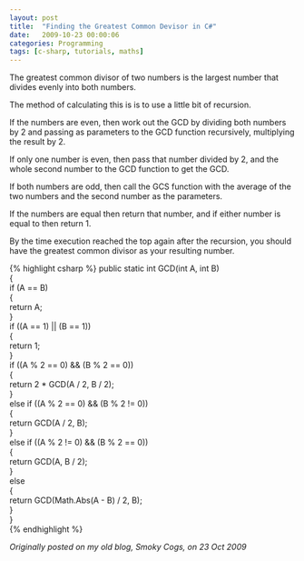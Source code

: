 ```yaml
---
layout: post
title:  "Finding the Greatest Common Devisor in C#"
date:   2009-10-23 00:00:06
categories: Programming
tags: [c-sharp, tutorials, maths]
---
```


The greatest common divisor of two numbers is the largest number that divides evenly into both numbers.

The method of calculating this is is to use a little bit of recursion.

If the numbers are even, then work out the GCD by dividing both numbers by 2 and passing as parameters to the GCD function recursively, multiplying the result by 2.

If only one number is even, then pass that number divided by 2, and the whole second number to the GCD function to get the GCD.

If both numbers are odd, then call the GCS function with the average of the two numbers and the second number as the parameters.

If the numbers are equal then return that number, and if either number is equal to then return 1.

By the time execution reached the top again after the recursion, you should have the greatest common divisor as your resulting number.

{% highlight csharp %}
public static int GCD(int A, int B)  
{  
    if (A == B)  
    {  
        return A;  
    }  
    if ((A == 1) || (B == 1))  
    {  
        return 1;  
    }  
    if ((A % 2 == 0) && (B % 2 == 0))  
    {  
        return 2 * GCD(A / 2, B / 2);  
    }  
    else if ((A % 2 == 0) && (B % 2 != 0))  
    {  
        return GCD(A / 2, B);  
    }  
    else if ((A % 2 != 0) && (B % 2 == 0))  
    {  
        return GCD(A, B / 2);  
    }  
    else  
    {  
        return GCD(Math.Abs(A - B) / 2, B);  
    }  
}  
{% endhighlight %}

_Originally posted on my old blog, Smoky Cogs, on 23 Oct 2009_